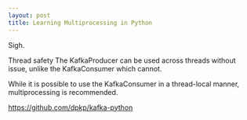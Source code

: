 ```yaml
---
layout: post
title: Learning Multiprocessing in Python
---
```

Sigh.

Thread safety
The KafkaProducer can be used across threads without issue, unlike the KafkaConsumer which cannot.

While it is possible to use the KafkaConsumer in a thread-local manner, multiprocessing is recommended.

https://github.com/dpkp/kafka-python
